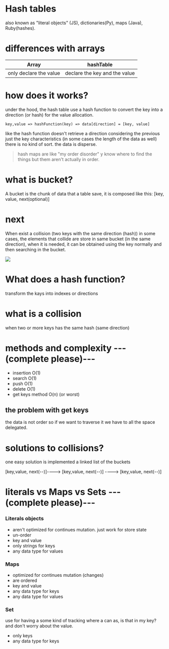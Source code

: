 # Hash tables
also known as "literal objects" (JS), dictionaries(Py), maps (Java), Ruby(hashes).

# differences with arrays
|Array|hashTable|
|-----|--------|
|only declare the value| declare the key and the value|

# how does it works?
under the hood, the hash table use a hash function to convert the key into a direction (or hash) for the value allocation.

`key,value => hashFunction(key) => data[direction] = [key, value]`

like the hash function doesn't retrieve a direction considering the previous just the key characteristics (in some cases the length of the data as well) there is no kind of sort. the data is disperse.

> hash maps are like "my order disorder" y know where to find the things but them aren't actually in order.


# what is bucket? 

A bucket is the chunk of data that a table save, it is composed like this: [key, value, next(optional)]

# next
When exist a collision (two keys with the same direction (hash)) in some cases, the elements that collide are store in same  bucket (in the same direction), when it is needed, it can be obtained using the key normally and then searching in the bucket.

![](https://i.postimg.cc/ZnrxnS6w/Screenshot-from-2022-11-11-15-01-21.png)

# What does a hash function? 
transform the kays into indexes or directions

# what is a collision
when two or more keys has the same hash (same direction)

# methods and complexity ---(complete please)---
- insertion O(1)
- search O(1)
- push O(1)
- delete O(1)
- get keys method O(n) (or worst)

## the problem with get keys
the data is not order so if we want to traverse it we have to all the space delegated.

# solutions to collisions?
one easy solution is implemented a linked list of the buckets

[key,value, next(--)]----> [key,value, next(--)] ----> [key,value, next(--)]

# literals vs Maps vs Sets ---(complete please)---

### Literals objects
  -  aren't optimized for continues mutation. just work for store state
  -  un-order
  -  key and value
  -  only strings for keys
  -  any data type for values

### Maps
  - optimized for continues mutation (changes)
  - are ordered
  - key and value
  - any data type for keys
  - any data type for values

### Set
use for having a some kind of tracking where a can as, is that in my key? and don't worry about the value.
  - only keys
  - any data type for keys